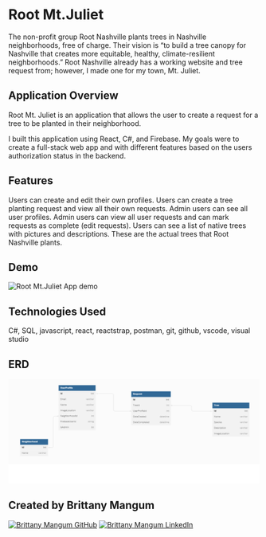 # Root Mt.Juliet

The non-profit group Root Nashville plants trees in Nashville neighborhoods, free of charge. Their vision is “to build a tree canopy for Nashville that creates more equitable, healthy, climate-resilient neighborhoods.” Root Nashville already has a working website and tree request from; however, I made one for my town, Mt. Juliet.

## Application Overview

Root Mt. Juliet is an application that allows the user to create a request for a tree to be planted in their neighborhood.

I built this application using React, C#, and Firebase. My goals were to create a full-stack web app and with different features based on the users authorization status in the backend. 

## Features

Users can create and edit their own profiles. 
Users can create a tree planting request and view all their own requests.
Admin users can see all user profiles.
Admin users can view all user requests and can mark requests as complete (edit requests).
Users can see a list of native trees with pictures and descriptions. These are the actual trees that Root Nashville plants.

## Demo

![Root Mt.Juliet App demo](https://user-images.githubusercontent.com/103229067/182937360-68b4144d-40d6-4f12-b53c-a71826ae3c8c.gif)


## Technologies Used

C#, SQL, javascript, react, reactstrap, postman, git, github, vscode, visual studio


## ERD
<img src="./RootMJ_ERD.png" alt="">


## Created by Brittany Mangum
<a href="https://github.com/bmangum8" target="_blank"><img src="https://img.shields.io/badge/github%20-%23121011.svg?&style=for-the-badge&logo=github&logoColor=white" alt="Brittany Mangum GitHub" style="height: auto !important;width: auto !important;" /></a> <a href="https://www.linkedin.com/in/brittany-t-mangum/" target="_blank"><img src="https://img.shields.io/badge/linkedin%20-%230077B5.svg?&style=for-the-badge&logo=linkedin&logoColor=white" alt="Brittany Mangum LinkedIn" style="height: auto !important;width: auto !important;" /></a>
